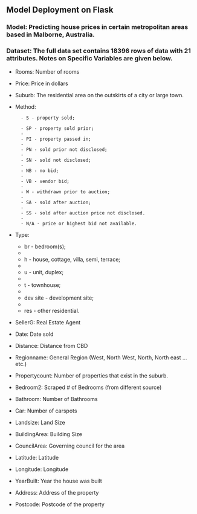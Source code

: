 ## Model Deployment on Flask


### Model: Predicting house prices in certain metropolitan areas based in Malborne, Australia.


### Dataset: The full data set contains 18396 rows of data with 21 attributes. Notes on Specific Variables are given below. 
- Rooms: Number of rooms

- Price: Price in dollars

- Suburb: The residential area on the outskirts of a city or large town.

- Method:

        - S - property sold;
         
        - SP - property sold prior;
        - 
        - PI - property passed in;
        - 
        - PN - sold prior not disclosed;
        - 
        - SN - sold not disclosed;
        - 
        - NB - no bid;
        - 
        - VB - vendor bid;
        - 
        - W - withdrawn prior to auction;
        - 
        - SA - sold after auction;
        - 
        - SS - sold after auction price not disclosed.
        - 
        - N/A - price or highest bid not available.

- Type:
 
     - br - bedroom(s);
     - 
     - h - house, cottage, villa, semi, terrace;
     - 
     - u - unit, duplex;
     - 
     - t - townhouse;
     - 
     - dev site - development site;
     - 
     - res - other residential.

- SellerG: Real Estate Agent

- Date: Date sold

- Distance: Distance from CBD

- Regionname: General Region (West, North West, North, North east …etc.)

- Propertycount: Number of properties that exist in the suburb.

- Bedroom2: Scraped # of Bedrooms (from different source)

- Bathroom: Number of Bathrooms

- Car: Number of carspots

- Landsize: Land Size

- BuildingArea: Building Size

- CouncilArea: Governing council for the area

- Latitude: Latitude

- Longitude: Longitude

- YearBuilt: Year the house was built

- Address: Address of the property

- Postcode:  Postcode of the property
